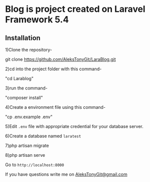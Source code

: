 # Blog is project created on Laravel Framework 5.4

## Installation

1)Clone the repository-

git clone https://github.com/AleksTonyGit/LaraBlog.git


2)cd into the project folder with this command-

"cd Larablog"


3)run the command-

"composer install"


4)Create a environment file using this command-

"cp .env.example .env"


5)Edit `.env` file with appropriate credential for your database server.

6)Create a database named `laratest`


7)php artisan migrate


8)php artisan serve


Go to `http://localhost:8000`

If you have questions write me on AleksTonyGit@gmail.com